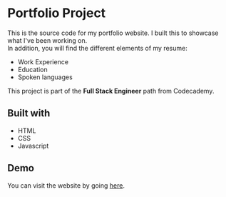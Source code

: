 # Portfolio Project

This is the source code for my portfolio website. I built this to showcase what I've been working on.   
In addition, you will find the different elements of my resume:
* Work Experience
* Education
* Spoken languages

This project is part of the **Full Stack Engineer** path from Codecademy.

## Built with

* HTML
* CSS
* Javascript

## Demo

You can visit the website by going [here](https://jefffromparis.github.io/).

